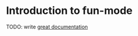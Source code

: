 # Introduction to fun-mode

TODO: write [great documentation](http://jacobian.org/writing/what-to-write/)
